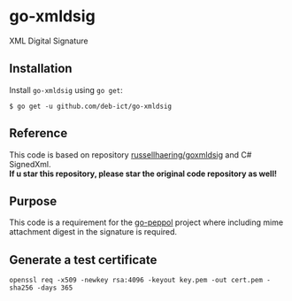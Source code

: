 # go-xmldsig
XML Digital Signature

## Installation
Install `go-xmldsig` using `go get`:

```
$ go get -u github.com/deb-ict/go-xmldsig
```

## Reference
This code is based on repository [russellhaering/goxmldsig](https://github.com/russellhaering/goxmldsig) and C# SignedXml.  
**If u star this repository, please star the original code repository as well!**  

## Purpose
This code is a requirement for the [go-peppol](https://github.com/deb-ict/go-peppol) project where including mime attachment digest in the signature is required.  

## Generate a test certificate
`openssl req -x509 -newkey rsa:4096 -keyout key.pem -out cert.pem -sha256 -days 365`